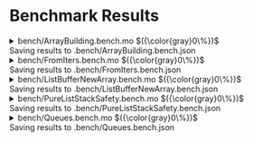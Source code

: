 # Benchmark Results



<details>

<summary>bench/ArrayBuilding.bench.mo $({\color{gray}0\%})$</summary>

### Large known-size array building

_Compares performance of different data structures for building arrays of known size._


Instructions: ${\color{gray}0\\%}$
Heap: ${\color{gray}0\\%}$
Stable Memory: ${\color{gray}0\\%}$
Garbage Collection: ${\color{gray}0\\%}$


**Instructions**

|                  |    1000 |     100000 |     1000000 |
| :--------------- | ------: | ---------: | ----------: |
| List             | 548_233 | 48_324_535 | 478_161_875 |
| Buffer           | 342_005 | 33_903_435 | 339_003_650 |
| pure/List        | 302_135 | 30_003_590 | 300_055_972 |
| VarArray ?T      | 180_526 | 17_802_956 | 178_003_171 |
| VarArray T       | 160_813 | 15_803_243 | 158_003_458 |
| Array (baseline) |  42_695 |  4_003_125 |  40_003_340 |


**Heap**

|                  |  1000 | 100000 | 1000000 |
| :--------------- | ----: | -----: | ------: |
| List             | 272 B |  272 B |   272 B |
| Buffer           | 272 B |  272 B |   272 B |
| pure/List        | 272 B |  272 B |   272 B |
| VarArray ?T      | 272 B |  272 B |   272 B |
| VarArray T       | 272 B |  272 B |   272 B |
| Array (baseline) | 272 B |  272 B |   272 B |


**Garbage Collection**

|                  |      1000 |     100000 |   1000000 |
| :--------------- | --------: | ---------: | --------: |
| List             | 10.05 KiB | 797.56 KiB |  7.67 MiB |
| Buffer           |  8.71 KiB | 782.15 KiB |  7.63 MiB |
| pure/List        | 19.95 KiB |   1.91 MiB | 19.07 MiB |
| VarArray ?T      |  8.24 KiB | 781.68 KiB |  7.63 MiB |
| VarArray T       |  8.23 KiB | 781.67 KiB |  7.63 MiB |
| Array (baseline) |   4.3 KiB | 391.02 KiB |  3.82 MiB |


</details>
Saving results to .bench/ArrayBuilding.bench.json

<details>

<summary>bench/FromIters.bench.mo $({\color{gray}0\%})$</summary>

### Benchmarking the fromIter functions

_Columns describe the number of elements in the input iter._


Instructions: ${\color{gray}0\\%}$
Heap: ${\color{gray}0\\%}$
Stable Memory: ${\color{gray}0\\%}$
Garbage Collection: ${\color{gray}0\\%}$


**Instructions**

|                              |    100 |    10_000 |    100_000 |
| :--------------------------- | -----: | --------: | ---------: |
| Array.fromIter               | 48_764 | 4_712_025 | 47_103_135 |
| List.fromIter                | 31_698 | 3_061_541 | 30_603_553 |
| List.fromIter . Iter.reverse | 50_297 | 4_832_522 | 48_305_436 |


**Heap**

|                              |   100 | 10_000 | 100_000 |
| :--------------------------- | ----: | -----: | ------: |
| Array.fromIter               | 272 B |  272 B |   272 B |
| List.fromIter                | 272 B |  272 B |   272 B |
| List.fromIter . Iter.reverse | 272 B |  272 B |   272 B |


**Garbage Collection**

|                              |      100 |     10_000 |  100_000 |
| :--------------------------- | -------: | ---------: | -------: |
| Array.fromIter               | 2.76 KiB | 234.79 KiB | 2.29 MiB |
| List.fromIter                | 3.51 KiB | 312.88 KiB | 3.05 MiB |
| List.fromIter . Iter.reverse | 5.11 KiB | 469.17 KiB | 4.58 MiB |


</details>
Saving results to .bench/FromIters.bench.json

<details>

<summary>bench/ListBufferNewArray.bench.mo $({\color{gray}0\%})$</summary>

### List vs. Buffer for creating known-size arrays

_Performance comparison between List and Buffer for creating a new array._


Instructions: ${\color{gray}0\\%}$
Heap: ${\color{gray}0\\%}$
Stable Memory: ${\color{gray}0\\%}$
Garbage Collection: ${\color{gray}0\\%}$


**Instructions**

|           | 0 (baseline) |     1 |     5 |     10 | 100 (for loop) |
| :-------- | -----------: | ----: | ----: | -----: | -------------: |
| List      |        1_547 | 2_916 | 9_046 | 13_948 |         74_564 |
| pure/List |        1_247 | 1_355 | 2_439 |  3_801 |         31_868 |
| Buffer    |        2_119 | 2_271 | 3_518 |  5_085 |         36_640 |


**Heap**

|           | 0 (baseline) |     1 |     5 |    10 | 100 (for loop) |
| :-------- | -----------: | ----: | ----: | ----: | -------------: |
| List      |        272 B | 272 B | 272 B | 272 B |          272 B |
| pure/List |        272 B | 272 B | 272 B | 272 B |          272 B |
| Buffer    |        272 B | 272 B | 272 B | 272 B |          272 B |


**Garbage Collection**

|           | 0 (baseline) |     1 |     5 |    10 | 100 (for loop) |
| :-------- | -----------: | ----: | ----: | ----: | -------------: |
| List      |        576 B | 616 B | 776 B | 884 B |       1.93 KiB |
| pure/List |        360 B | 380 B | 460 B | 560 B |        2.3 KiB |
| Buffer    |        856 B | 864 B | 896 B | 936 B |       1.62 KiB |


</details>
Saving results to .bench/ListBufferNewArray.bench.json

<details>

<summary>bench/PureListStackSafety.bench.mo $({\color{gray}0\%})$</summary>

### List Stack safety

_Check stack-safety of the following `pure/List`-related functions._


Instructions: ${\color{gray}0\\%}$
Heap: ${\color{gray}0\\%}$
Stable Memory: ${\color{gray}0\\%}$
Garbage Collection: ${\color{gray}0\\%}$


**Instructions**

|                     |             |
| :------------------ | ----------: |
| pure/List.split     |  24_602_524 |
| pure/List.all       |   7_901_014 |
| pure/List.any       |   8_001_390 |
| pure/List.map       |  23_103_767 |
| pure/List.filter    |  21_104_188 |
| pure/List.filterMap |  27_404_742 |
| pure/List.partition |  21_304_994 |
| pure/List.join      |  33_105_326 |
| pure/List.flatten   |  24_805_667 |
| pure/List.take      |  24_605_664 |
| pure/List.drop      |   9_904_119 |
| pure/List.foldRight |  19_105_768 |
| pure/List.merge     |  31_808_584 |
| pure/List.chunks    |  51_510_344 |
| pure/Queue          | 142_662_505 |


**Heap**

|                     |       |
| :------------------ | ----: |
| pure/List.split     | 272 B |
| pure/List.all       | 272 B |
| pure/List.any       | 272 B |
| pure/List.map       | 272 B |
| pure/List.filter    | 272 B |
| pure/List.filterMap | 272 B |
| pure/List.partition | 272 B |
| pure/List.join      | 272 B |
| pure/List.flatten   | 272 B |
| pure/List.take      | 272 B |
| pure/List.drop      | 272 B |
| pure/List.foldRight | 272 B |
| pure/List.merge     | 272 B |
| pure/List.chunks    | 272 B |
| pure/Queue          | 272 B |


**Garbage Collection**

|                     |           |
| :------------------ | --------: |
| pure/List.split     |  3.05 MiB |
| pure/List.all       |     328 B |
| pure/List.any       |     328 B |
| pure/List.map       |  3.05 MiB |
| pure/List.filter    |  3.05 MiB |
| pure/List.filterMap |  3.05 MiB |
| pure/List.partition |  3.05 MiB |
| pure/List.join      |  3.05 MiB |
| pure/List.flatten   |  3.05 MiB |
| pure/List.take      |  3.05 MiB |
| pure/List.drop      |     328 B |
| pure/List.foldRight |  1.53 MiB |
| pure/List.merge     |  4.58 MiB |
| pure/List.chunks    |  7.63 MiB |
| pure/Queue          | 18.31 MiB |


</details>
Saving results to .bench/PureListStackSafety.bench.json

<details>

<summary>bench/Queues.bench.mo $({\color{gray}0\%})$</summary>

### Different queue implementations

_Compare the performance of the following queue implementations_:
- `pure/Queue`: The default immutable double-ended queue implementation.
  * Pros: Good amortized performance, meaning that the average cost of operations is low `O(1)`.
  * Cons: In worst case, an operation can take `O(size)` time rebuilding the queue as demonstrated in the `Pop front 2 elements` scenario.
- `pure/RealTimeQueue`
  * Pros: Every operation is guaranteed to take at most `O(1)` time and space.
  * Cons: Poor amortized performance: Instruction cost is on average 3x for *pop* and 8x for *push* compared to `pure/Queue`.
- mutable `Queue`
  * Pros: Also `O(1)` guarantees with a lower constant factor than `pure/RealTimeQueue`. Amortized performance is comparable to `pure/Queue`.
  * Cons: It is mutable and cannot be used in `shared` types (not shareable)_._


Instructions: ${\color{gray}0\\%}$
Heap: ${\color{gray}0\\%}$
Stable Memory: ${\color{gray}0\\%}$
Garbage Collection: ${\color{gray}0\\%}$


**Instructions**

|                            | pure/Queue | pure/RealTimeQueue | mutable Queue |
| :------------------------- | ---------: | -----------------: | ------------: |
| Initialize with 2 elements |      3_092 |              2_304 |         3_040 |
| Push 500 elements          |     90_713 |            744_219 |       219_284 |
| Pop front 2 elements       |     86_966 |              4_446 |         3_847 |
| Pop 150 front&back         |     92_095 |            304_908 |       124_581 |


**Heap**

|                            | pure/Queue | pure/RealTimeQueue | mutable Queue |
| :------------------------- | ---------: | -----------------: | ------------: |
| Initialize with 2 elements |      324 B |              300 B |         352 B |
| Push 500 elements          |   8.08 KiB |           8.17 KiB |      19.8 KiB |
| Pop front 2 elements       |      240 B |              240 B |         192 B |
| Pop 150 front&back         |  -4.42 KiB |             -492 B |    -11.45 KiB |


**Garbage Collection**

|                            | pure/Queue | pure/RealTimeQueue | mutable Queue |
| :------------------------- | ---------: | -----------------: | ------------: |
| Initialize with 2 elements |      508 B |              444 B |         456 B |
| Push 500 elements          |   10.1 KiB |         137.84 KiB |         344 B |
| Pop front 2 elements       |  12.19 KiB |              528 B |         424 B |
| Pop 150 front&back         |  15.61 KiB |          49.66 KiB |      12.1 KiB |


</details>
Saving results to .bench/Queues.bench.json
